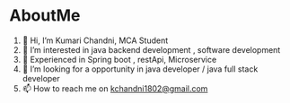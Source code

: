 # AboutMe
1. 👋 Hi, I’m Kumari Chandni, MCA Student
2. 👀 I’m interested in java backend development , software development
3. 🌱 Experienced in Spring boot , restApi, Microservice
5. 💞️ I’m looking for a opportunity in java developer / java full stack developer
6. 📫 How to reach me on kchandni1802@gmail.com
